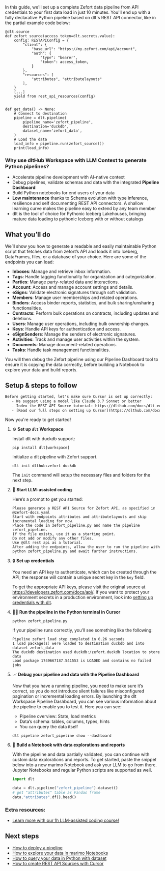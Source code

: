 In this guide, we'll set up a complete Zefort data pipeline from API credentials to your first data load in just 10 minutes. You'll end up with a fully declarative Python pipeline based on dlt's REST API connector, like in the partial example code below:

```python-outcome
@dlt.source
def zefort_source(access_token=dlt.secrets.value):
    config: RESTAPIConfig = {
        "client": {
            "base_url": "https://my.zefort.com/api/account",
            "auth": {
                "type": "bearer",
                "token": access_token,
            }
        },
        "resources": [
            "attributes", "attributelayouts"
        ],
    }
    [...]
    yield from rest_api_resources(config)


def get_data() -> None:
    # Connect to destination
    pipeline = dlt.pipeline(
        pipeline_name='zefort_pipeline',
        destination='duckdb',
        dataset_name='zefort_data', 
    )
    # Load the data
    load_info = pipeline.run(zefort_source())
    print(load_info) 
```

### Why use dltHub Workspace with LLM Context to generate Python pipelines?

- Accelerate pipeline development with AI-native context
- Debug pipelines, validate schemas and data with the integrated **Pipeline Dashboard**
- Build Python notebooks for end users of your data
- **Low maintenance** thanks to Schema evolution with type inference, resilience and self documenting REST API connectors. A shallow learning curve makes the pipeline easy to extend by any team member
- dlt is the tool of choice for Pythonic Iceberg Lakehouses, bringing mature data loading to pythonic Iceberg with or without catalogs

## What you’ll do

We’ll show you how to generate a readable and easily maintainable Python script that fetches data from zefort’s API and loads it into Iceberg, DataFrames, files, or a database of your choice. Here are some of the endpoints you can load:

- **Inboxes**: Manage and retrieve inbox information.
- **Tags**: Handle tagging functionality for organization and categorization.
- **Parties**: Manage party-related data and interactions.
- **Account**: Access and manage account settings and details.
- **eSigns**: Validate electronic signatures through soft validation.
- **Members**: Manage user memberships and related operations.
- **Binders**: Access binder reports, statistics, and bulk sharing/unsharing functionalities.
- **Contracts**: Perform bulk operations on contracts, including updates and deletions.
- **Users**: Manage user operations, including bulk ownership changes.
- **Keys**: Handle API keys for authentication and access.
- **eSignSenders**: Manage the senders of electronic signatures.
- **Activities**: Track and manage user activities within the system.
- **Documents**: Manage document-related operations.
- **Tasks**: Handle task management functionalities.

You will then debug the Zefort pipeline using our Pipeline Dashboard tool to ensure it is copying the data correctly, before building a Notebook to explore your data and build reports.

## Setup & steps to follow

```default
Before getting started, let's make sure Cursor is set up correctly:
   - We suggest using a model like Claude 3.7 Sonnet or better
   - Index the REST API Source tutorial: https://dlthub.com/docs/dlt-ecosystem/verified-sources/rest_api/ and add it to context as **@dlt rest api**
   - [Read our full steps on setting up Cursor](https://dlthub.com/docs/dlt-ecosystem/llm-tooling/cursor-restapi#23-configuring-cursor-with-documentation)
```

Now you're ready to get started!

1. ⚙️ **Set up `dlt` Workspace**
    
    Install dlt with duckdb support:
    ```shell
    pip install dlt[workspace]
    ```

    Initialize a dlt pipeline with Zefort support.
    ```shell
    dlt init dlthub:zefort duckdb
    ```

    The `init` command will setup the necessary files and folders for the next step.
    
2. 🤠 **Start LLM-assisted coding**
    
    Here’s a prompt to get you started:
    
    ```prompt
    Please generate a REST API Source for Zefort API, as specified in @zefort-docs.yaml 
    Start with endpoints attributes and attributelayouts and skip incremental loading for now. 
    Place the code in zefort_pipeline.py and name the pipeline zefort_pipeline. 
    If the file exists, use it as a starting point. 
    Do not add or modify any other files. 
    Use @dlt rest api as a tutorial. 
    After adding the endpoints, allow the user to run the pipeline with python zefort_pipeline.py and await further instructions.
    ```

    
3. 🔒 **Set up credentials** 
    
    You need an API key to authenticate, which can be created through the API; the response will contain a unique secret key in the `key` field.
    
    To get the appropriate API keys, please visit the original source at https://developers.zefort.com/docs/api/.
    If you want to protect your environment secrets in a production environment, look into [setting up credentials with dlt](https://dlthub.com/docs/walkthroughs/add_credentials).
    
4. 🏃‍♀️ **Run the pipeline in the Python terminal in Cursor**
    
    ```shell
    python zefort_pipeline.py
    ```
    
    If your pipeline runs correctly, you’ll see something like the following:
    
    ```shell
    Pipeline zefort load step completed in 0.26 seconds
    1 load package(s) were loaded to destination duckdb and into dataset zefort_data
    The duckdb destination used duckdb:/zefort.duckdb location to store data
    Load package 1749667187.541553 is LOADED and contains no failed jobs
    ```
    
5. 📈 **Debug your pipeline and data with the Pipeline Dashboard**

    Now that you have a running pipeline, you need to make sure it’s correct, so you do not introduce silent failures like misconfigured pagination or incremental loading errors. By launching the dlt Workspace Pipeline Dashboard, you can see various information about the pipeline to enable you to test it. Here you can see:
    - Pipeline overview: State, load metrics
    - Data’s schema: tables, columns, types, hints
    - You can query the data itself
    
    ```shell
    dlt pipeline zefort_pipeline show --dashboard
    ```
    
6. 🐍 **Build a Notebook with data explorations and reports**

    With the pipeline and data partially validated, you can continue with custom data explorations and reports. To get started, paste the snippet below into a new marimo Notebook and ask your LLM to go from there. Jupyter Notebooks and regular Python scripts are supported as well.

    
    ```python
    import dlt

   data = dlt.pipeline("zefort_pipeline").dataset()
   # get "attributes" table as Pandas frame
   data."attributes".df().head()
    ```

### Extra resources:

- [Learn more with our 1h LLM-assisted coding course!](https://www.youtube.com/watch?v=GGid70rnJuM)

## Next steps

- [How to deploy a pipeline](https://dlthub.com/docs/walkthroughs/deploy-a-pipeline)
- [How to explore your data in marimo Notebooks](https://dlthub.com/docs/general-usage/dataset-access/marimo)
- [How to query your data in Python with dataset](https://dlthub.com/docs/general-usage/dataset-access/dataset)
- [How to create REST API Sources with Cursor](https://dlthub.com/docs/dlt-ecosystem/llm-tooling/cursor-restapi)
